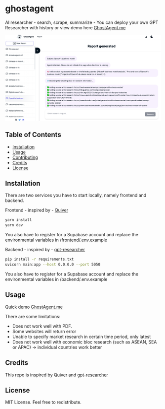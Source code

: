 # ghostagent

AI researcher - search, scrape, summarize - You can deploy your own GPT Researcher with history or view demo here [GhostAgent.me](https://ghostagent.me/report)

![web-demo](https://raw.githubusercontent.com/gyinshen/ghostagent/main/frontend/public/demo1.png)




## Table of Contents

- [Installation](#installation)
- [Usage](#usage)
- [Contributing](#contributing)
- [Credits](#credits)
- [License](#license)

## Installation

There are two services you have to start locally, namely frontend and backend.

Frontend - inspired by - [Quiver](https://github.com/StanGirard/quivr)
```bash
yarn install
yarn dev
```
You also have to register for a Supabase account and replace the environmental variables in /frontend/.env.example

Backend - inspired by - [gpt-researcher](https://github.com/assafelovic/gpt-researcher)

```bash
pip install -r requirements.txt
uvicorn main:app --host 0.0.0.0 --port 5050
```

You also have to register for a Supabase account and replace the environmental variables in /backend/.env.example

## Usage
Quick demo [GhostAgent.me](https://ghostagent.me/report)

There are some limitations:
* Does not work well with PDF.
* Some websites will return error
* Unable to specify market research in certain time period, only latest
* Does not work well with economic bloc research (such as ASEAN, SEA or APAC) → individual countries work better



## Credits
This repo is inspired by [Quiver](https://github.com/StanGirard/quivr) and [gpt-researcher](https://github.com/assafelovic/gpt-researcher)


## License
MIT License. Feel free to redistribute.